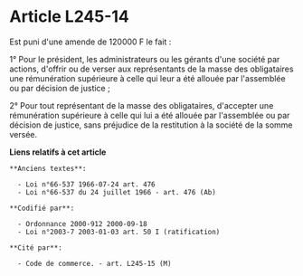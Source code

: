 # Article L245-14

Est puni d'une amende de 120000 F le fait :

1° Pour le président, les administrateurs ou les gérants d'une société par actions, d'offrir ou de verser aux représentants
de la masse des obligataires une rémunération supérieure à celle qui leur a été allouée par l'assemblée ou par décision de
justice ;

2° Pour tout représentant de la masse des obligataires, d'accepter une rémunération supérieure à celle qui lui a été allouée
par l'assemblée ou par décision de justice, sans préjudice de la restitution à la société de la somme versée.

**Liens relatifs à cet article**

	**Anciens textes**:

	  - Loi n°66-537 1966-07-24 art. 476
	  - Loi n°66-537 du 24 juillet 1966 - art. 476 (Ab)

	**Codifié par**:

	  - Ordonnance 2000-912 2000-09-18
	  - Loi n°2003-7 2003-01-03 art. 50 I (ratification)

	**Cité par**:

	  - Code de commerce. - art. L245-15 (M)
